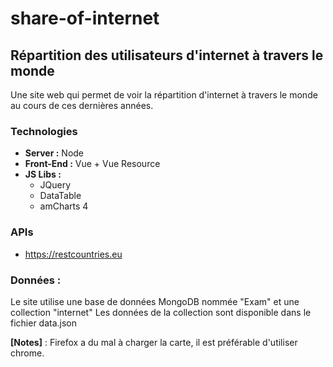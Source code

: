 # share-of-internet
## Répartition des utilisateurs d'internet à travers le monde

Une site web qui permet de voir la répartition d'internet à travers le monde au cours de ces dernières années.

### Technologies
* **Server :** Node
* **Front-End :** Vue + Vue Resource
* **JS Libs :** 
  * JQuery
  * DataTable
  * amCharts 4
  
### APIs
* https://restcountries.eu

### Données :
Le site utilise une base de données MongoDB nommée "Exam" et une collection "internet"
Les données de la collection sont disponible dans le fichier data.json

**[Notes]** : Firefox a du mal à charger la carte, il est préférable d'utiliser chrome.
